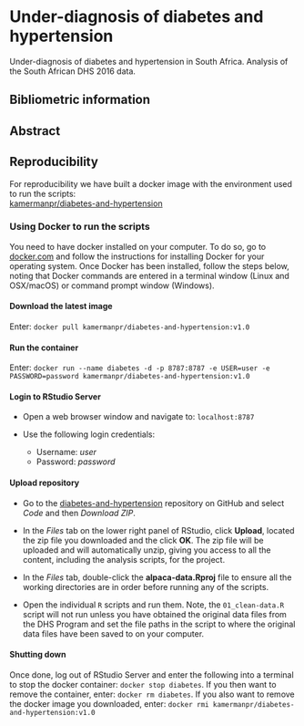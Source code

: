 # Under-diagnosis of diabetes and hypertension

Under-diagnosis of diabetes and hypertension in South Africa. Analysis of the South African DHS 2016 data.

## Bibliometric information


## Abstract


## Reproducibility

For reproducibility we have built a docker image with the environment used to run the scripts:  
[kamermanpr/diabetes-and-hypertension](https://hub.docker.com/repository/docker/kamermanpr/diabetes-and-hypertension)

### Using Docker to run the scripts

You need to have docker installed on your computer. To do so, go to [docker.com](https://www.docker.com/community-edition#/download) and follow the instructions for installing Docker for your operating system. Once Docker has been installed, follow the steps below, noting that Docker commands are entered in a terminal window (Linux and OSX/macOS) or command prompt window (Windows). 

#### Download the latest image

Enter: `docker pull kamermanpr/diabetes-and-hypertension:v1.0`

#### Run the container

Enter: `docker run --name diabetes -d -p 8787:8787 -e USER=user -e PASSWORD=password kamermanpr/diabetes-and-hypertension:v1.0`

#### Login to RStudio Server

- Open a web browser window and navigate to: `localhost:8787`

- Use the following login credentials: 
    - Username: _user_	
    - Password: _password_
    
#### Upload repository

- Go to the [diabetes-and-hypertension](https://github.com/kamermanpr/diabetes-and-hypertension.git) repository on GitHub and select _Code_ and then _Download ZIP_.

- In the _Files_ tab on the lower right panel of RStudio, click **Upload**, located the zip file you downloaded and the click **OK**. The zip file will be uploaded and will automatically unzip, giving you access to all the content, including the analysis scripts, for the project.

- In the _Files_ tab, double-click the **alpaca-data.Rproj** file to ensure all the working directories are in order before running any of the scripts.

- Open the individual `R` scripts and run them. Note, the `01_clean-data.R` script will not run unless you have obtained the original data files from the DHS Program and set the file paths in the script to where the original data files have been saved to on your computer.

#### Shutting down

Once done, log out of RStudio Server and enter the following into a terminal to stop the docker container: `docker stop diabetes`. If you then want to remove the container, enter: `docker rm diabetes`. If you also want to remove the docker image you downloaded, enter: `docker rmi kamermanpr/diabetes-and-hypertension:v1.0`
